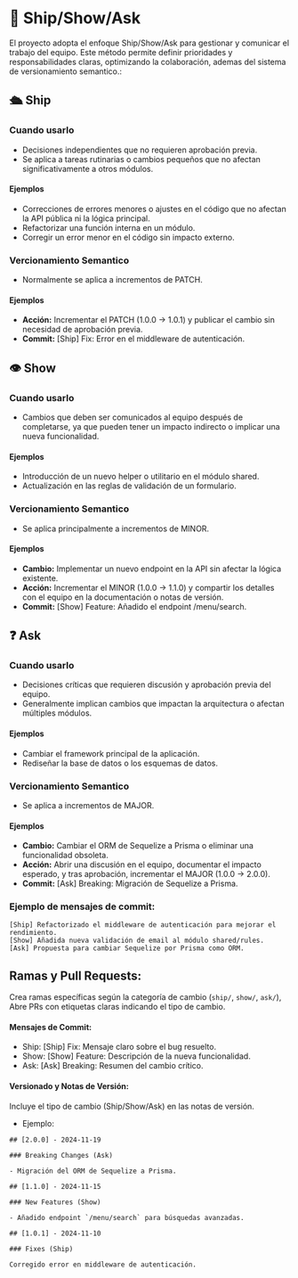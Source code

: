 # 🚀 Ship/Show/Ask

El proyecto adopta el enfoque Ship/Show/Ask para gestionar y comunicar el trabajo del equipo. Este método permite definir prioridades y responsabilidades claras, optimizando la colaboración, ademas del sistema de versionamiento semantico.:

## 🛳 Ship

### Cuando usarlo

- Decisiones independientes que no requieren aprobación previa.
- Se aplica a tareas rutinarias o cambios pequeños que no afectan significativamente a otros módulos.

#### Ejemplos

- Correcciones de errores menores o ajustes en el código que no afectan la API pública ni la lógica principal.
- Refactorizar una función interna en un módulo.
- Corregir un error menor en el código sin impacto externo.

### Vercionamiento Semantico

- Normalmente se aplica a incrementos de PATCH.

#### Ejemplos

- **Acción:** Incrementar el PATCH (1.0.0 → 1.0.1) y publicar el cambio sin necesidad de aprobación previa.
- **Commit:** [Ship] Fix: Error en el middleware de autenticación.

## 👁️ Show

### Cuando usarlo

- Cambios que deben ser comunicados al equipo después de completarse, ya que pueden tener un impacto indirecto o implicar una nueva funcionalidad.

#### Ejemplos

- Introducción de un nuevo helper o utilitario en el módulo shared.
- Actualización en las reglas de validación de un formulario.

### Vercionamiento Semantico

- Se aplica principalmente a incrementos de MINOR.

#### Ejemplos

- **Cambio:** Implementar un nuevo endpoint en la API sin afectar la lógica existente.
- **Acción:** Incrementar el MINOR (1.0.0 → 1.1.0) y compartir los detalles con el equipo en la documentación o notas de versión.
- **Commit:** [Show] Feature: Añadido el endpoint /menu/search.

## ❓ Ask

### Cuando usarlo

- Decisiones críticas que requieren discusión y aprobación previa del equipo.
- Generalmente implican cambios que impactan la arquitectura o afectan múltiples módulos.

#### Ejemplos

- Cambiar el framework principal de la aplicación.
- Rediseñar la base de datos o los esquemas de datos.

### Vercionamiento Semantico

- Se aplica a incrementos de MAJOR.

#### Ejemplos

- **Cambio:** Cambiar el ORM de Sequelize a Prisma o eliminar una funcionalidad obsoleta.
- **Acción:** Abrir una discusión en el equipo, documentar el impacto esperado, y tras aprobación, incrementar el MAJOR (1.0.0 → 2.0.0).
- **Commit:** [Ask] Breaking: Migración de Sequelize a Prisma.

### Ejemplo de mensajes de commit:

```plaintext
[Ship] Refactorizado el middleware de autenticación para mejorar el rendimiento.
[Show] Añadida nueva validación de email al módulo shared/rules.
[Ask] Propuesta para cambiar Sequelize por Prisma como ORM.
```

## Ramas y Pull Requests:

Crea ramas específicas según la categoría de cambio (`ship/`, `show/`, `ask/`), Abre PRs con etiquetas claras indicando el tipo de cambio.

#### Mensajes de Commit:

- Ship: [Ship] Fix: Mensaje claro sobre el bug resuelto.
- Show: [Show] Feature: Descripción de la nueva funcionalidad.
- Ask: [Ask] Breaking: Resumen del cambio crítico.

#### Versionado y Notas de Versión:

Incluye el tipo de cambio (Ship/Show/Ask) en las notas de versión.

- Ejemplo:

```plaintext
## [2.0.0] - 2024-11-19

### Breaking Changes (Ask)

- Migración del ORM de Sequelize a Prisma.

## [1.1.0] - 2024-11-15

### New Features (Show)

- Añadido endpoint `/menu/search` para búsquedas avanzadas.

## [1.0.1] - 2024-11-10

### Fixes (Ship)

Corregido error en middleware de autenticación.
```
